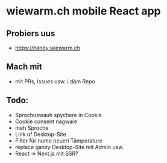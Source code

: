 # wiewarm.ch mobile React app

## Probiers uus

 * https://händy.wiewarm.ch 

 ## Mach mit

  * mit PRs, Issues usw. i däm Repo

## Todo:

 * Sprochuswauh spychere in Cookie
 * Cookie consent nagware
 * meh Sproche
 * Link uf Desktop-Site
 * Filter für nume neueri Tämperature
 * replace ganzy Desktop-Site mit Admin usw.
 * React -> Next.js mit SSR?
